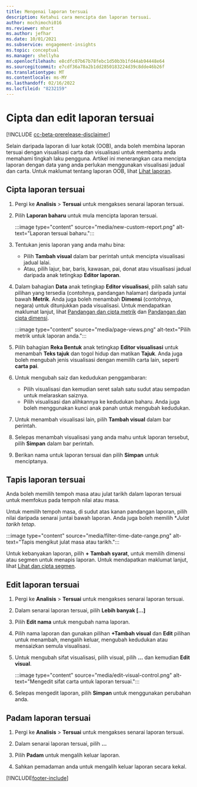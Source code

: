 ```yaml
---
title: Mengenai laporan tersuai
description: Ketahui cara mencipta dan laporan tersuai.
author: mochimochi016
ms.reviewer: mhart
ms.author: jefhar
ms.date: 10/01/2021
ms.subservice: engagement-insights
ms.topic: conceptual
ms.manager: shellyha
ms.openlocfilehash: e8cdfc07b67b78febc1d50b3b1fd44ab94448e64
ms.sourcegitcommit: e7cdf36a78a2b1dd2850183224d39c8dde46b26f
ms.translationtype: MT
ms.contentlocale: ms-MY
ms.lasthandoff: 02/16/2022
ms.locfileid: "8232159"
---
```

# <a name="create-and-edit-custom-reports"></a>Cipta dan edit laporan tersuai

[!INCLUDE [cc-beta-prerelease-disclaimer](includes/cc-beta-prerelease-disclaimer.md)]

Selain daripada laporan di luar kotak (OOB), anda boleh membina laporan tersuai dengan visualisasi carta dan visualisasi untuk membantu anda memahami tingkah laku pengguna. Artikel ini menerangkan cara mencipta laporan dengan data yang anda perlukan menggunakan visualisasi jadual dan carta. Untuk maklumat tentang laporan OOB, lihat [Lihat laporan](view-reports.md).

## <a name="create-a-custom-report"></a>Cipta laporan tersuai

1. Pergi ke **Analisis** > **Tersuai** untuk mengakses senarai laporan tersuai.

1. Pilih **Laporan baharu** untuk mula mencipta laporan tersuai.

   :::image type="content" source="media/new-custom-report.png" alt-text="Laporan tersuai baharu.":::

1. Tentukan jenis laporan yang anda mahu bina:

    - Pilih **Tambah visual** dalam bar perintah untuk mencipta visualisasi jadual lalai.
    - Atau, pilih lajur, bar, baris, kawasan, pai, donat atau visualisasi jadual daripada anak tetingkap **Editor laporan**.

1. Dalam bahagian **Data** anak tetingkap **Editor visualisasi**, pilih salah satu pilihan yang tersedia (contohnya, pandangan halaman) daripada juntai bawah **Metrik**. Anda juga boleh menambah **Dimensi** (contohnya, negara) untuk ditunjukkan pada visualisasi. Untuk mendapatkan maklumat lanjut, lihat [Pandangan dan cipta metrik](metrics.md) dan [Pandangan dan cipta dimensi](dimensions.md).

   :::image type="content" source="media/page-views.png" alt-text="Pilih metrik untuk laporan anda.":::

1. Pilih bahagian **Reka Bentuk** anak tetingkap **Editor visualisasi** untuk menambah **Teks tajuk** dan togol hidup dan matikan **Tajuk**.  Anda juga boleh mengubah jenis visualisasi dengan memilih carta lain, seperti **carta pai**.

1. Untuk mengubah saiz dan kedudukan penggambaran:
   - Pilih visualisasi dan kemudian seret salah satu sudut atau sempadan untuk melaraskan saiznya.
   - Pilih visualisasi dan alihkannya ke kedudukan baharu. Anda juga boleh menggunakan kunci anak panah untuk mengubah kedudukan.
1. Untuk menambah visualisasi lain, pilih **Tambah visual** dalam bar perintah.
1. Selepas menambah visualisasi yang anda mahu untuk laporan tersebut, pilih **Simpan** dalam bar perintah.

1. Berikan nama untuk laporan tersuai dan pilih **Simpan** untuk menciptanya.
 
## <a name="filter-a-custom-report"></a>Tapis laporan tersuai

Anda boleh memilih tempoh masa atau julat tarikh dalam laporan tersuai untuk memfokus pada tempoh nilai atau masa.

Untuk memilih tempoh masa, di sudut atas kanan pandangan laporan, pilih nilai daripada senarai juntai bawah laporan. Anda juga boleh memilih **Julat tarikh tetap*.

:::image type="content" source="media/filter-time-date-range.png" alt-text="Tapis mengikut julat masa atau tarikh.":::

Untuk kebanyakan laporan, pilih **+ Tambah syarat**, untuk memilih dimensi atau segmen untuk menapis laporan. Untuk mendapatkan maklumat lanjut, lihat [Lihat dan cipta segmen](segments.md).

## <a name="edit-a-custom-report"></a>Edit laporan tersuai

1. Pergi ke **Analisis** > **Tersuai** untuk mengakses senarai laporan tersuai.

1. Dalam senarai laporan tersuai, pilih **Lebih banyak [...]** 

1. Pilih **Edit nama** untuk mengubah nama laporan.

1. Pilih nama laporan dan gunakan pilihan **+Tambah visual** dan **Edit** pilihan untuk menambah, mengalih keluar, mengubah kedudukan atau mensaizkan semula visualisasi.

1. Untuk mengubah sifat visualisasi, pilih visual, pilih **...** dan kemudian **Edit visual**.

   :::image type="content" source="media/edit-visual-control.png" alt-text="Mengedit sifat carta untuk laporan tersuai.":::

1. Selepas mengedit laporan, pilih **Simpan** untuk menggunakan perubahan anda. 

## <a name="delete-a-custom-report"></a>Padam laporan tersuai

1. Pergi ke **Analisis** > **Tersuai** untuk mengakses senarai laporan tersuai.

1. Dalam senarai laporan tersuai, pilih **...**

1. Pilih **Padam** untuk mengalih keluar laporan.

1. Sahkan pemadaman anda untuk mengalih keluar laporan secara kekal.


[!INCLUDE[footer-include](../includes/footer-banner.md)]
